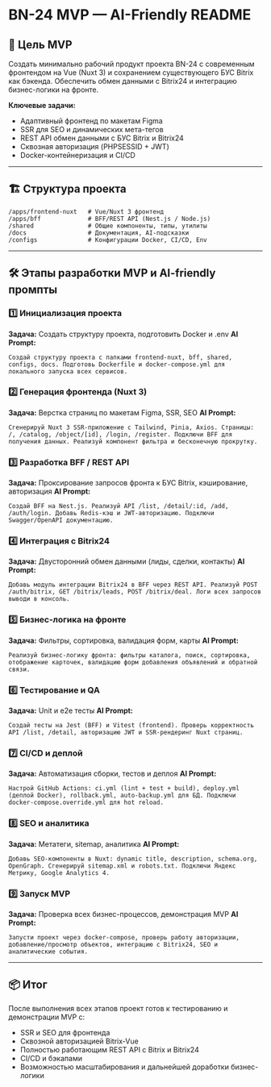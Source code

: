 # BN-24 MVP — AI-Friendly README

## 🎯 Цель MVP
Создать минимально рабочий продукт проекта BN-24 с современным фронтендом на Vue (Nuxt 3) и сохранением существующего БУС Bitrix как бэкенда. Обеспечить обмен данными с Bitrix24 и интеграцию бизнес-логики на фронте.

**Ключевые задачи:**
- Адаптивный фронтенд по макетам Figma
- SSR для SEO и динамических мета-тегов
- REST API обмен данными с БУС Bitrix и Bitrix24
- Сквозная авторизация (PHPSESSID + JWT)
- Docker-контейнеризация и CI/CD

---

## 🏗 Структура проекта
```
/apps/frontend-nuxt   # Vue/Nuxt 3 фронтенд
/apps/bff             # BFF/REST API (Nest.js / Node.js)
/shared               # Общие компоненты, типы, утилиты
/docs                 # Документация, AI-подсказки
/configs              # Конфигурации Docker, CI/CD, Env
```

---

## 🛠 Этапы разработки MVP и AI-friendly промпты

### 1️⃣ Инициализация проекта
**Задача:** Создать структуру проекта, подготовить Docker и .env
**AI Prompt:**
```text
Создай структуру проекта с папками frontend-nuxt, bff, shared, configs, docs. Подготовь Dockerfile и docker-compose.yml для локального запуска всех сервисов.
```

### 2️⃣ Генерация фронтенда (Nuxt 3)
**Задача:** Верстка страниц по макетам Figma, SSR, SEO
**AI Prompt:**
```text
Сгенерируй Nuxt 3 SSR-приложение с Tailwind, Pinia, Axios. Страницы: /, /catalog, /object/[id], /login, /register. Подключи BFF для получения данных. Реализуй компонент фильтра и бесконечную прокрутку.
```

### 3️⃣ Разработка BFF / REST API
**Задача:** Проксирование запросов фронта к БУС Bitrix, кэширование, авторизация
**AI Prompt:**
```text
Создай BFF на Nest.js. Реализуй API /list, /detail/:id, /add, /auth/login. Добавь Redis-кэш и JWT-авторизацию. Подключи Swagger/OpenAPI документацию.
```

### 4️⃣ Интеграция с Bitrix24
**Задача:** Двусторонний обмен данными (лиды, сделки, контакты)
**AI Prompt:**
```text
Добавь модуль интеграции Bitrix24 в BFF через REST API. Реализуй POST /auth/bitrix, GET /bitrix/leads, POST /bitrix/deal. Логи всех запросов выводи в консоль.
```

### 5️⃣ Бизнес-логика на фронте
**Задача:** Фильтры, сортировка, валидация форм, карты
**AI Prompt:**
```text
Реализуй бизнес-логику фронта: фильтры каталога, поиск, сортировка, отображение карточек, валидацию форм добавления объявлений и обратной связи.
```

### 6️⃣ Тестирование и QA
**Задача:** Unit и e2e тесты
**AI Prompt:**
```text
Создай тесты на Jest (BFF) и Vitest (frontend). Проверь корректность API /list, /detail, авторизацию JWT и SSR-рендеринг Nuxt страниц.
```

### 7️⃣ CI/CD и деплой
**Задача:** Автоматизация сборки, тестов и деплоя
**AI Prompt:**
```text
Настрой GitHub Actions: ci.yml (lint + test + build), deploy.yml (деплой Docker), rollback.yml, auto-backup.yml для БД. Подключи docker-compose.override.yml для hot reload.
```

### 8️⃣ SEO и аналитика
**Задача:** Метатеги, sitemap, аналитика
**AI Prompt:**
```text
Добавь SEO-компоненты в Nuxt: dynamic title, description, schema.org, OpenGraph. Сгенерируй sitemap.xml и robots.txt. Подключи Яндекс Метрику, Google Analytics 4.
```

### 9️⃣ Запуск MVP
**Задача:** Проверка всех бизнес-процессов, демонстрация MVP
**AI Prompt:**
```text
Запусти проект через docker-compose, проверь работу авторизации, добавление/просмотр объектов, интеграцию с Bitrix24, SEO и аналитические события.
```

---

## 📦 Итог
После выполнения всех этапов проект готов к тестированию и демонстрации MVP с:
- SSR и SEO для фронтенда
- Сквозной авторизацией Bitrix-Vue
- Полностью работающим REST API с Bitrix и Bitrix24
- CI/CD и бэкапами
- Возможностью масштабирования и дальнейшей доработки бизнес-логики
